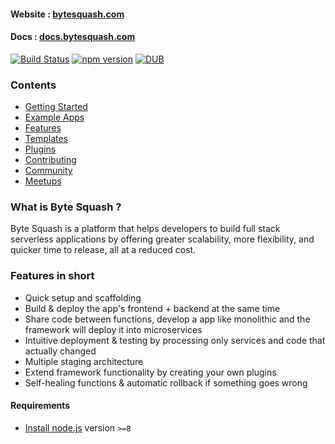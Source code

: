 #### Website : [bytesquash.com](https://bytesquash.com)
#### Docs : [docs.bytesquash.com](https://docs.bytesquash.com/)

[![Build Status](https://travis-ci.org/ByteSquash/bytesquash.svg?branch=master)](https://travis-ci.org/ByteSquash/bytesquash)
[![npm version](https://badge.fury.io/js/bytesquash.svg)](https://badge.fury.io/js/bytesquash)
[![DUB](https://img.shields.io/dub/l/vibe-d.svg)]()

### Contents

* [Getting Started](#getting-started)
* [Example Apps](#example-apps)
* [Features](#features)
* [Templates](#templates)
* [Plugins](#plugins)
* [Contributing](#contributing)
* [Community](#community)
* [Meetups](#meetups)

### What is Byte Squash ?

Byte Squash is a platform that helps developers to build full stack serverless applications by offering greater scalability, more flexibility, and quicker time to release, all at a reduced cost.

### <a name="features"></a>Features in short

- Quick setup and scaffolding
- Build & deploy the app's frontend + backend at the same time
- Share code between functions, develop a app like monolithic and the framework will deploy it into microservices 
- Intuitive deployment & testing by processing only services and code that actually changed
- Multiple staging architecture
- Extend framework functionality by creating your own plugins
- Self-healing functions & automatic rollback if something goes wrong

#### Requirements

- [Install node.js](http://nodejs.org/) version `>=8`

